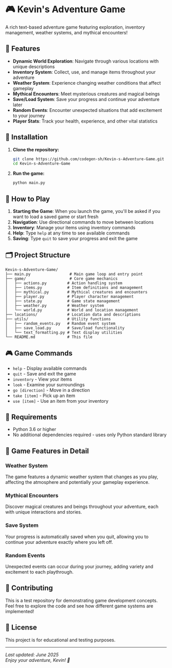 # 🎮 Kevin's Adventure Game

A rich text-based adventure game featuring exploration, inventory management, weather systems, and mythical encounters!

## 🌟 Features

- **Dynamic World Exploration**: Navigate through various locations with unique descriptions
- **Inventory System**: Collect, use, and manage items throughout your adventure
- **Weather System**: Experience changing weather conditions that affect gameplay
- **Mythical Encounters**: Meet mysterious creatures and magical beings
- **Save/Load System**: Save your progress and continue your adventure later
- **Random Events**: Encounter unexpected situations that add excitement to your journey
- **Player Stats**: Track your health, experience, and other vital statistics

## 🚀 Installation

1. **Clone the repository:**
   ```bash
   git clone https://github.com/codegen-sh/Kevin-s-Adventure-Game.git
   cd Kevin-s-Adventure-Game
   ```

2. **Run the game:**
   ```bash
   python main.py
   ```

## 🎯 How to Play

1. **Starting the Game**: When you launch the game, you'll be asked if you want to load a saved game or start fresh
2. **Navigation**: Use directional commands to move between locations
3. **Inventory**: Manage your items using inventory commands
4. **Help**: Type `help` at any time to see available commands
5. **Saving**: Type `quit` to save your progress and exit the game

## 🗂️ Project Structure

```
Kevin-s-Adventure-Game/
├── main.py                 # Main game loop and entry point
├── game/                   # Core game mechanics
│   ├── actions.py         # Action handling system
│   ├── items.py           # Item definitions and management
│   ├── mythical.py        # Mythical creatures and encounters
│   ├── player.py          # Player character management
│   ├── state.py           # Game state management
│   ├── weather.py         # Weather system
│   └── world.py           # World and location management
├── locations/             # Location data and descriptions
├── utils/                 # Utility functions
│   ├── random_events.py   # Random event system
│   ├── save_load.py       # Save/load functionality
│   └── text_formatting.py # Text display utilities
└── README.md              # This file
```

## 🎮 Game Commands

- `help` - Display available commands
- `quit` - Save and exit the game
- `inventory` - View your items
- `look` - Examine your surroundings
- `go [direction]` - Move in a direction
- `take [item]` - Pick up an item
- `use [item]` - Use an item from your inventory

## 🔧 Requirements

- Python 3.6 or higher
- No additional dependencies required - uses only Python standard library

## 🎨 Game Features in Detail

### Weather System
The game features a dynamic weather system that changes as you play, affecting the atmosphere and potentially your gameplay experience.

### Mythical Encounters
Discover magical creatures and beings throughout your adventure, each with unique interactions and stories.

### Save System
Your progress is automatically saved when you quit, allowing you to continue your adventure exactly where you left off.

### Random Events
Unexpected events can occur during your journey, adding variety and excitement to each playthrough.

## 🤝 Contributing

This is a test repository for demonstrating game development concepts. Feel free to explore the code and see how different game systems are implemented!

## 📝 License

This project is for educational and testing purposes.

---

*Last updated: June 2025*  
*Enjoy your adventure, Kevin! 🌈*

